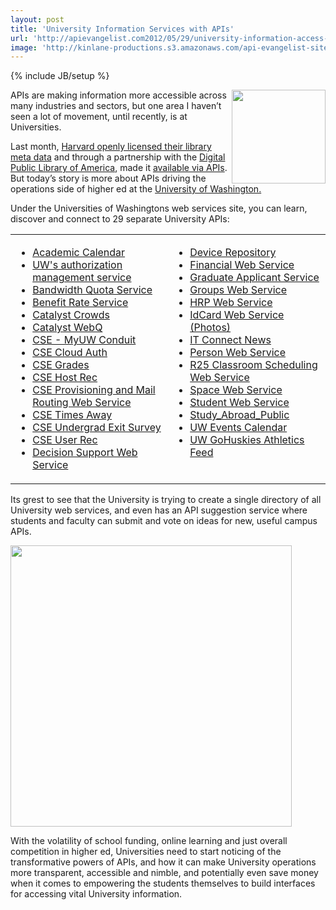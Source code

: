 ```yaml
---
layout: post
title: 'University Information Services with APIs'
url: 'http://apievangelist.com2012/05/29/university-information-access-with-apis/'
image: 'http://kinlane-productions.s3.amazonaws.com/api-evangelist-site/blog/UW-Web-Service-Registry.png'
---
```

{% include JB/setup %}
<p>
     <img src="http://kinlane-productions.s3.amazonaws.com/api-evangelist/universities/UW_W-Logo_RGB.gif"  width="150" align="right" />
</p>
<p>
     APIs are making information more accessible across many industries and sectors, but one area I haven’t seen a lot of movement, until recently, is at Universities.
</p>
<p>
     Last month, <a href="http://blogs.law.harvard.edu/pamphlet/2012/04/27/the-new-harvard-library-open-metadata-policy/">Harvard openly licensed their library meta data</a> and through a partnership with the <a title="Digital Public Library of America" href="http://cyber.law.harvard.edu/research/dpla">Digital Public Library of America</a>, made it <a href="http://openmetadata.lib.harvard.edu/content/digital-access-scholarship-harvard-dash-dataset">available via APIs</a>. But today’s story is more about APIs driving the operations side of higher ed at the <a title="University of Washington" href="http://webservices.washington.edu/">University of Washington.</a>
</p>
<p>
     Under the Universities of Washingtons web services site, you can learn, discover and connect to 29 separate University APIs:
</p>
<table cellpadding="5" width="90%" align="center">
     <tbody>
          <tr>
               <td valign="top">
                    <ul >
                         <li>
                              <a href="http://webservices.washington.edu/acalendar/">Academic Calendar</a>
                         </li>
                         <li>
                              <a href="http://webservices.washington.edu/astra/">UW's authorization management service</a>
                         </li>
                         <li>
                              <a href="http://webservices.washington.edu/BQS/">Bandwidth Quota Service</a>
                         </li>
                         <li>
                              <a href="http://webservices.washington.edu/Benefit/">Benefit Rate Service</a>
                         </li>
                         <li>
                              <a href="http://webservices.washington.edu/catalyst-crowds/">Catalyst Crowds</a>
                         </li>
                         <li>
                              <a href="http://webservices.washington.edu/catalyst-webq/">Catalyst WebQ</a>
                         </li>
                         <li>
                              <a href="http://webservices.washington.edu/cse_my_uw/">CSE - MyUW Conduit</a>
                         </li>
                         <li>
                              <a href="http://webservices.washington.edu/cse_cloud_auth/">CSE Cloud Auth</a>
                         </li>
                         <li>
                              <a href="http://webservices.washington.edu/cse_grades/">CSE Grades</a>
                         </li>
                         <li>
                              <a href="http://webservices.washington.edu/cse_host_rec/">CSE Host Rec</a>
                         </li>
                         <li>
                              <a href="http://webservices.washington.edu/clowed/">CSE Provisioning and Mail Routing Web Service</a>
                         </li>
                         <li>
                              <a href="http://webservices.washington.edu/cse_times_away/">CSE Times Away</a>
                         </li>
                         <li>
                              <a href="http://webservices.washington.edu/cse_undergrad_exit/">CSE Undergrad Exit Survey</a>
                         </li>
                         <li>
                              <a href="http://webservices.washington.edu/cse_user_rec/">CSE User Rec</a>
                         </li>
                         <li>
                              <a href="http://webservices.washington.edu/DSWS/">Decision Support Web Service</a>
                         </li>
                    </ul>
               </td>
               <td width="50%" valign="top">
                    <ul >
                         <li>
                              <a href="http://webservices.washington.edu/DevRepo/">Device Repository</a>
                         </li>
                         <li>
                              <a href="http://webservices.washington.edu/FWS/">Financial Web Service</a>
                         </li>
                         <li>
                              <a href="http://webservices.washington.edu/grad_appl/">Graduate Applicant Service</a>
                         </li>
                         <li>
                              <a href="http://webservices.washington.edu/groups/">Groups Web Service</a>
                         </li>
                         <li>
                              <a href="http://webservices.washington.edu/hrpws/">HRP Web Service</a>
                         </li>
                         <li>
                              <a href="http://webservices.washington.edu/IdCardWS/">IdCard Web Service (Photos)</a>
                         </li>
                         <li>
                              <a href="http://webservices.washington.edu/ITCN/">IT Connect News</a>
                         </li>
                         <li>
                              <a href="http://webservices.washington.edu/PWS/">Person Web Service</a>
                         </li>
                         <li>
                              <a href="http://webservices.washington.edu/R25WS/">R25 Classroom Scheduling Web Service</a>
                         </li>
                         <li>
                              <a href="http://webservices.washington.edu/SpaceWS/">Space Web Service</a>
                         </li>
                         <li>
                              <a href="http://webservices.washington.edu/sws/">Student Web Service</a>
                         </li>
                         <li>
                              <a href="http://webservices.washington.edu/Study_Abroad/">Study_Abroad_Public</a>
                         </li>
                         <li>
                              <a href="http://webservices.washington.edu/uweventscal/">UW Events Calendar</a>
                         </li>
                         <li>
                              <a href="http://webservices.washington.edu/gohuskyfeed/">UW GoHuskies Athletics Feed</a>
                         </li>
                    </ul>
               </td>
          </tr>
     </tbody>
</table>
<p>
     Its grest to see that the University is trying to create a single directory of all University web services, and even has an API suggestion service where students and faculty can submit and vote on ideas for new, useful campus APIs.
</p>
<p>
     <a title="University of Washington" href="http://webservices.washington.edu/"><img src="http://kinlane-productions.s3.amazonaws.com/api-evangelist/universities/UW-Web-Service-Registry.png"  width="450" /></a>
</p>
<p>
     With the volatility of school funding, online learning and just overall competition in higher ed, Universities need to start noticing of the transformative powers of APIs, and how it can make University operations more transparent, accessible and nimble, and potentially even save money when it comes to empowering the students themselves to build interfaces for accessing vital University information.
</p>
